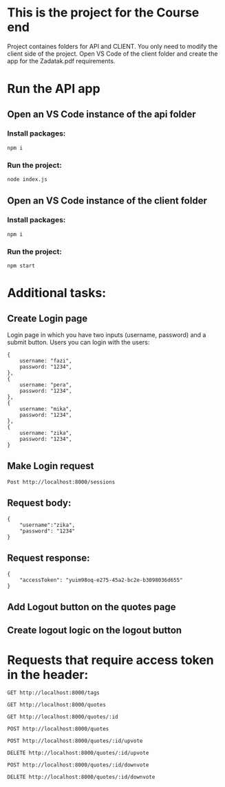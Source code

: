 # This is the project for the Course end

Project containes folders for API and CLIENT. You only need to modify the client side of the project.
Open VS Code of the client folder and create the app for the Zadatak.pdf requirements.

# Run the API app

## Open an VS Code instance of the api folder

### Install packages:

    npm i

### Run the project:

    node index.js

## Open an VS Code instance of the client folder

### Install packages:

    npm i

### Run the project:

    npm start

# Additional tasks:

## Create Login page

Login page in which you have two inputs (username, password) and a submit button.
Users you can login with the users:

    {
        username: "fazi",
        password: "1234",
    },
    {
        username: "pera",
        password: "1234",
    },
    {
        username: "mika",
        password: "1234",
    },
    {
        username: "zika",
        password: "1234",
    }

## Make Login request

    Post http://localhost:8000/sessions

## Request body:

    {
        "username":"zika",
        "password": "1234"
    }

## Request response:

    {
        "accessToken": "yuim98oq-e275-45a2-bc2e-b3098036d655"
    }

## Add Logout button on the quotes page
## Create logout logic on the logout button

# Requests that require access token in the header:

    GET http://localhost:8000/tags

    GET http://localhost:8000/quotes

    GET http://localhost:8000/quotes/:id

    POST http://localhost:8000/quotes

    POST http://localhost:8000/quotes/:id/upvote

    DELETE http://localhost:8000/quotes/:id/upvote

    POST http://localhost:8000/quotes/:id/downvote
    
    DELETE http://localhost:8000/quotes/:id/downvote
